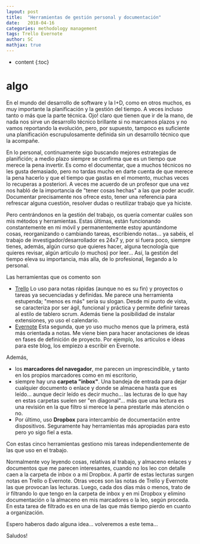 ```yaml
---
layout: post
title:  "Herramientas de gestión personal y documentación"
date:   2018-04-16
categories: methodology management
tags: Trello Evernote 
author: SC
mathjax: true
---
```


* content
{:toc}

algo
==

En el mundo del desarrollo de software y la I+D, como en otros muchos, es muy importante la planificación y la gestión del tiempo. A veces incluso tanto o más que la parte técnica. Ojo! claro que tienen que ir de la mano, de nada nos sirve un desarrollo técnico brillante si no marcamos plazos y no vamos reportando la evolución, pero, por supuesto, tampoco es suficiente una planificación escrupulosamente definida sin un desarrollo técnico que la acompañe. 

En lo personal, continuamente sigo buscando mejores estrategias de planifición; a medio plazo siempre se confirma que es un tiempo que merece la pena invertir. Es como el documentar, que a muchos técnicos no les gusta demasiado, pero no tardas mucho en darte cuenta de que merece la pena hacerlo y que el tiempo que gastas en el momento, muchas veces lo recuperas a posteriori. A veces me acuerdo de un profesor que una vez nos habló de la importancia de "tener cosas hechas" a las que poder acudir. Documentar precisamente nos ofrece esto, tener una referencia para refrescar alguna cuestión, resolver dudas o reutilizar trabajo que ya hiciste.   

Pero centrándonos en la gestión del trabajo, os quería comentar cuáles son mis métodos y herramientas. Estas últimas, están funcionando constantemente en mi móvil y permanentemente estoy apuntándome cosas, reorganizando o cambiando tareas, escribiendo notas... ya sabéis, el trabajo de investigador/desarrollador es 24x7 y, por si fuera poco, siempre tienes, además, algún curso que quieres hacer, alguna tecnología que quieres revisar, algún artículo (o muchos) por leer... Así, la gestión del tiempo eleva su importancia, más alla, de lo profesional, llegando a lo personal. 

Las herramientas que os comento son

* [Trello](https://trello.com/guide) 
Lo uso para notas rápidas (aunque no es su fin) y proyectos o tareas ya secuenciadas y definidas. Me parece una herramienta estupenda; "menos es más" sería su slogan. Desde mi punto de vista, se caracteriza por ser ágil, funcional y práctica y permite definir tareas al estilo de tablero scrum. Además tiene la posibilidad de instalar extensiones, yo uso el calendario.
* [Evernote](https://evernote.com/intl/es/get-started)
Esta segunda, que yo uso mucho menos que la primera, está más orientada a notas. Me viene bien para hacer anotaciones de ideas en fases de definición de proyecto. Por ejemplo, los artículos e ideas para este blog, los empiezo a escribir en Evernote.

Además, 

* los **marcadores del navegador**, me parecen un imprescindible, y tanto en los propios marcadores como en mi escritorio, 
* siempre hay una **carpeta "inbox"**. Una bandeja de entrada para dejar cualquier documento o enlace y donde se almacena hasta que es leído... aunque decir leído es decir mucho... las lecturas de lo que hay en estas carpetas suelen ser "en diagonal"... más que una lectura es una revisión en la que filtro si merece la pena prestarle más atención o no.
* Por último, uso **Dropbox** para intercambio de documentación entre dispositivos. Seguramente hay herramientas más apropiadas para esto pero yo sigo fiel a esta.

Con estas cinco herramientas gestiono mis tareas independientemente de las que uso en el trabajo. 

Normalmente voy leyendo cosas, relativas al trabajo, y almaceno enlaces y documentos que me parecen interesantes, cuando no los leo con detalle caen a la carpeta de inbox o a mi Dropbox. A partir de estas lecturas surgen notas en Trello o Evernote. Otras veces son las notas de Trello y Evernote las que provocan las lecturas. Luego, cada dos días más o menos, trato de ir filtrando lo que tengo en la carpeta de inbox y en mi Dropbox y elimino documentación o la almaceno en mis marcadores o la leo, según proceda. En esta tarea de filtrado es en una de las que más tiempo pierdo en cuanto a organización.

Espero haberos dado alguna idea... volveremos a este tema...

Saludos!


